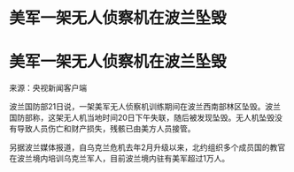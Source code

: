 # 美军一架无人侦察机在波兰坠毁

# 美军一架无人侦察机在波兰坠毁

来源：央视新闻客户端

波兰国防部21日说，一架美军无人侦察机训练期间在波兰西南部林区坠毁。波兰国防部称，这架无人机当地时间20日下午失联，随后被发现坠毁。无人机坠毁没有导致人员伤亡和财产损失，残骸已由美方人员接管。

另据波兰媒体报道，自乌克兰危机去年2月升级以来，北约组织多个成员国的教官在波兰境内培训乌克兰军人，目前波兰境内驻有美军超过1万人。

